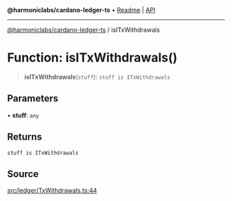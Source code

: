 **@harmoniclabs/cardano-ledger-ts** • [Readme](../Introduction) \| [API](../globals)

***

[@harmoniclabs/cardano-ledger-ts](../Introduction) / isITxWithdrawals

# Function: isITxWithdrawals()

> **isITxWithdrawals**(`stuff`): `stuff is ITxWithdrawals`

## Parameters

• **stuff**: `any`

## Returns

`stuff is ITxWithdrawals`

## Source

[src/ledger/TxWithdrawals.ts:44](https://github.com/HarmonicLabs/cardano-ledger-ts/blob/d1659b0/src/ledger/TxWithdrawals.ts#L44)
